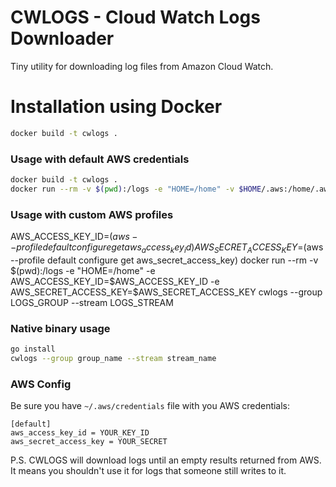 # CWLOGS - Cloud Watch Logs Downloader

Tiny utility for downloading log files from Amazon Cloud Watch.

# Installation using Docker
```sh
docker build -t cwlogs .
```

### Usage with default AWS credentials
```sh
docker build -t cwlogs .
docker run --rm -v $(pwd):/logs -e "HOME=/home" -v $HOME/.aws:/home/.aws cwlogs --group LOGS_GROUP --stream LOGS_STREAM
```

### Usage with custom AWS profiles

AWS_ACCESS_KEY_ID=$(aws --profile default configure get aws_access_key_id)
AWS_SECRET_ACCESS_KEY=$(aws --profile default configure get aws_secret_access_key)
docker run --rm -v $(pwd):/logs -e "HOME=/home" -e AWS_ACCESS_KEY_ID=$AWS_ACCESS_KEY_ID -e AWS_SECRET_ACCESS_KEY=$AWS_SECRET_ACCESS_KEY cwlogs --group LOGS_GROUP --stream LOGS_STREAM

### Native binary usage
```sh
go install
cwlogs --group group_name --stream stream_name
```

### AWS Config
Be sure you have `~/.aws/credentials` file with you AWS credentials:

```
[default]
aws_access_key_id = YOUR_KEY_ID
aws_secret_access_key = YOUR_SECRET
```

P.S.
CWLOGS will download logs until an empty results returned from AWS.
It means you shouldn't use it for logs that someone still writes to it.